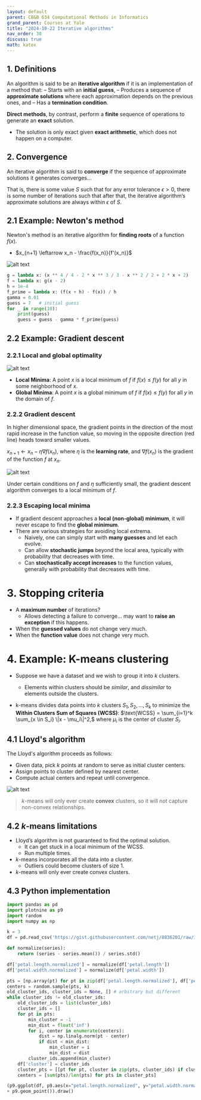 ```yaml
---
layout: default
parent: CB&B 634 Computational Methods in Informatics
grand_parent: Courses at Yale
title: "2024-10-22 Iterative algorithms"
nav_order: 30
discuss: true
math: katex
---
```


## 1. Definitions
An algorithm is said to be an **iterative algorithm** if it is an implementation of a method that:
– Starts with an **initial guess**,
– Produces a sequence of **approximate solutions** where each approximation depends on the previous ones, and
– Has a **termination condition**.

**Direct methods**, by contrast, perform a **finite** sequence of operations to generate an **exact** solution.
- The solution is only exact given **exact arithmetic**, which does not happen on a computer.

## 2. Convergence
An iterative algorithm is said to **converge** if the sequence of approximate solutions it generates converges...

That is, there is some value $S$ such that for any error tolerance $\epsilon > 0$, there is some number of iterations such that after that, the iterative algorithm’s approximate solutions are always within $\epsilon$ of $S$.

## 2.1 Example: Newton's method
Newton's method is an iterative algorithm for **finding roots** of a function $f(x)$.

- $x_{n+1} \leftarrow x_n - \frac{f(x_n)}{f'(x_n)}$

![alt text](image.png)

```python
g = lambda x: (x ** 4 / 4 - 2 * x ** 3 / 3 - x ** 2 / 2 + 2 * x + 2)
f = lambda x: g(x - 2)
h = 1e-4
f_prime = lambda x: (f(x + h) - f(x)) / h
gamma = 0.01
guess = 7   # initial guess
for _ in range(10):
    print(guess)
    guess = guess - gamma * f_prime(guess)
```

## 2.2 Example: Gradient descent

### 2.2.1 Local and global optimality

![alt text](image-1.png)

- **Local Minima**: A point $x$ is a local minimum of $f$ if $f(x) \leq f(y)$ for all $y$ in some neighborhood of $x$.
- **Global Minima**: A point $x$ is a global minimum of $f$ if $f(x) \leq f(y)$ for all $y$ in the domain of $f$.

### 2.2.2 Gradient descent
In higher dimensional space, the gradient points in the direction of the most rapid increase in the function value, so moving in the opposite direction (red line) heads toward smaller values.

$x_{n+1} \leftarrow x_n - \eta \nabla f(x_n),$
where $\eta$ is the **learning rate**, and $\nabla f(x_n)$ is the gradient of the function $f$ at $x_n$.

![alt text](image-2.png)

Under certain conditions on $f$ and $\eta$ sufficiently small, the gradient descent algorithm converges to a local minimum of $f$.

### 2.2.3 Escaping local minima
- If gradient descent approaches a **local (non-global) minimum**, it will never escape to find the **global minimum**.
- There are various strategies for avoiding local extrema.
    - Naively, one can simply start with **many guesses** and let each evolve.
    - Can allow **stochastic jumps** beyond the local area, typically with probability that decreases with time.
    - Can **stochastically accept increases** to the function values, generally with probability that decreases with time.

# 3. Stopping criteria
- A **maximum number** of iterations?
    - Allows detecting a failure to converge... may want to **raise an exception** if this happens.
- When the **guessed values** do not change very much.
- When the **function value** does not change very much.


# 4. Example: K-means clustering

- Suppose we have a dataset and we wish to group it into $k$ clusters.
    - Elements within clusters should be *similar*, and *dissimilar* to elements outside the clusters.

- k-means divides data points into $k$ clusters $S_1, S_2, ..., S_k$ to minimize the **Within Clusters Sum of Squares (WCSS)**:
    $\text{WCSS} = \sum_{i=1}^k \sum_{x \in S_i} \|x - \mu_i\|^2,$
    where $\mu_i$ is the center of cluster $S_i$.

## 4.1 Lloyd's algorithm
The Lloyd's algorithm proceeds as follows:
- Given data, pick $k$ points at random to serve as initial cluster centers.
- Assign points to cluster defined by nearest center.
- Compute actual centers and repeat until convergence.

![alt text](image-3.png)

> $k$-means will only ever create **convex** clusters, so it will not capture non-convex relationships.

## 4.2 $k$-means limitations
- Lloyd’s algorithm is not guaranteed to find the optimal solution.
    - It can get stuck in a local minimum of the WCSS.
    - Run multiple times.
- $k$-means incorporates all the data into a cluster.
    - Outliers could become clusters of size 1.
- $k$-means will only ever create convex clusters.

## 4.3 Python implementation
```python
import pandas as pd
import plotnine as p9
import random
import numpy as np

k = 3
df = pd.read_csv('https://gist.githubusercontent.com/netj/8836201/raw/iris.csv')

def normalize(series):
    return (series - series.mean()) / series.std()

df['petal.length.normalized'] = normalize(df['petal.length'])
df['petal.width.normalized'] = normalize(df['petal.width'])

pts = [np.array(pt) for pt in zip(df['petal.length.normalized'], df['petal.width.normalized'])]
centers = random.sample(pts, k)
old_cluster_ids, cluster_ids = None, [] # arbitrary but different
while cluster_ids != old_cluster_ids:
    old_cluster_ids = list(cluster_ids)
    cluster_ids = []
    for pt in pts:
        min_cluster = -1
        min_dist = float('inf')
        for i, center in enumerate(centers):
            dist = np.linalg.norm(pt - center)
            if dist < min_dist:
                min_cluster = i
                min_dist = dist
        cluster_ids.append(min_cluster)
    df['cluster'] = cluster_ids
    cluster_pts = [[pt for pt, cluster in zip(pts, cluster_ids) if cluster == match] for match in range(k)]
    centers = [sum(pts)/len(pts) for pts in cluster_pts]

(p9.ggplot(df, p9.aes(x="petal.length.normalized", y="petal.width.normalized", color="cluster"))
+ p9.geom_point()).draw()
```

